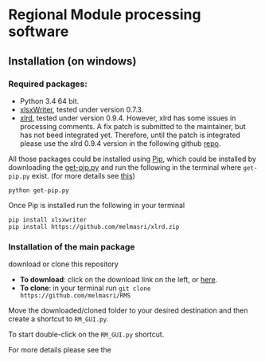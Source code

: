 # Regional Module processing software


## Installation (on windows)
### Required packages:

* Python 3.4 64 bit. 
* [xlsxWriter](https://xlsxwriter.readthedocs.org/), tested under version 0.7.3.
* [xlrd](https://pypi.python.org/pypi/xlrd), tested under version 0.9.4. However, xlrd has some issues in processing comments. A fix patch is submitted to the maintainer, but has not beed integrated yet. Therefore, until the patch is integrated please use the xlrd 0.9.4 version in the following github [repo](https://github.com/python-excel/xlrd).

All those packages could be installed using [Pip](https://pypi.python.org/pypi/pip), which could be installed by downloading the [get-pip.py](get-pip.py) and run the following in the terminal where `get-pip.py` exist. (for more details see [this](https://pip.pypa.io/en/stable/installing.html#install-pip))

```
python get-pip.py
```
Once Pip is installed run the following in your terminal

```
pip install xlsxwriter
pip install https://github.com/melmasri/xlrd.zip
```

### Installation of the main package
download or clone this repository

* **To download**: click on the download link on the left, or   [here](https://github.com/melmasri/RMS/archive/master.zip).
* **To clone**: in your terminal run `git clone https://github.com/melmasri/RMS`


Move the downloaded/cloned folder to your desired destination and then create a shortcut to `RM_GUI.py`.

To start double-click on the `RM_GUI.py` shortcut.

For more details please see the 

